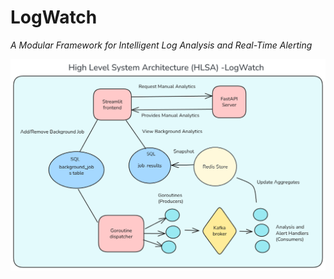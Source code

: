# **LogWatch**

_A Modular Framework for Intelligent Log Analysis and Real-Time Alerting_

![High level System Architecture](images/hlsa.png)
